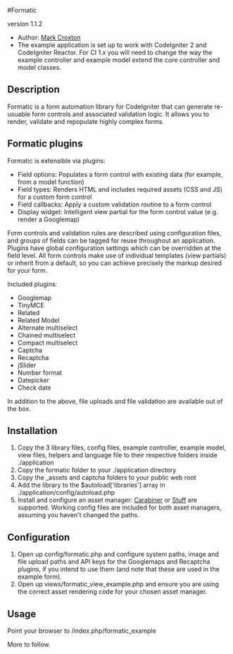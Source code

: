 #Formatic

version 1.1.2

* Author: [Mark Croxton](http://hallmark-design.co.uk/)
* The example application is set up to work with CodeIgniter 2 and CodeIgniter Reactor.
  For CI 1.x you will need to change the way the example controller and example model extend the core controller and model classes.


## Description

Formatic is a form automation library for CodeIgniter that can generate re-usuable form controls
and associated validation logic. It allows you to render, validate and repopulate highly complex forms.

## Formatic plugins
Formatic is extensible via plugins:

* Field options: Populates a form control with existing data (for example, from a model function)
* Field types: Renders HTML and includes required assets (CSS and JS) for a custom form control
* Field callbacks: Apply a custom validation routine to a form control
* Display widget: Intelligent view partial for the form control value (e.g. render a Googlemap)

Form controls and validation rules are described using configuration files, and groups of fields can be
tagged for reuse throughout an application. Plugins have global configuration settings which can be
overridden at the field level. All form controls make use of individual templates (view partials) or inherit
from a default, so you can achieve precisely the markup desired for your form.

Included plugins:

* Googlemap
* TinyMCE
* Related
* Related Model
* Alternate multiselect
* Chained multiselect
* Compact multiselect
* Captcha
* Recaptcha
* jSlider
* Number format
* Datepicker
* Check date

In addition to the above, file uploads and file validation are available out of the box.

## Installation
1. Copy the 3 library files, config files, example controller, example model, view files, helpers and language file to their respective folders inside ./application
2. Copy the formatic folder to your ./application directory
3. Copy the _assets and captcha folders to your public web root
4. Add the library to the $autoload['libraries'] array in ./application/config/autoload.php
5. Install and configure an asset manager: [Carabiner](https://github.com/tonydewan/Carabiner) or [Stuff](https://github.com/dhorrigan/codeigniter-stuff) are supported. Working config files are included for both asset managers, assuming you haven't changed the paths.

## Configuration
1. Open up config/formatic.php and configure system paths, image and file upload paths and API keys for the Googlemaps and Recaptcha plugins, if you intend to use them (and note that these are used in the example form).
2. Open up views/formatic_view_example.php and ensure you are using the correct asset rendering code for your chosen asset manager.

## Usage
Point your browser to /index.php/formatic_example

More to follow.
